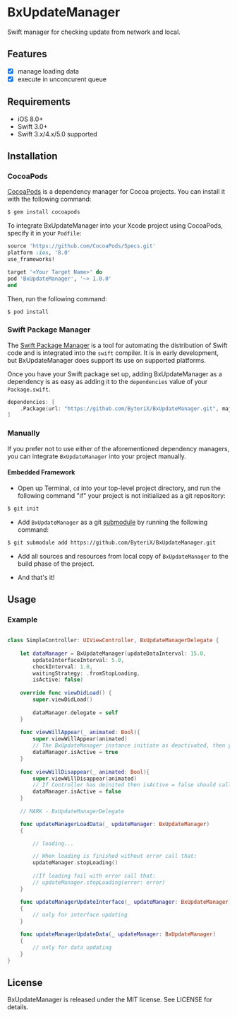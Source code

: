 # BxUpdateManager

Swift manager for checking update from network and local.

## Features

- [x] manage loading data
- [x] execute in unconcurent queue

## Requirements

- iOS 8.0+
- Swift 3.0+
- Swift 3.x/4.x/5.0 supported

## Installation

### CocoaPods

[CocoaPods](http://cocoapods.org) is a dependency manager for Cocoa projects. You can install it with the following command:

```bash
$ gem install cocoapods
```

To integrate BxUpdateManager into your Xcode project using CocoaPods, specify it in your `Podfile`:

```ruby
source 'https://github.com/CocoaPods/Specs.git'
platform :ios, '8.0'
use_frameworks!

target '<Your Target Name>' do
pod 'BxUpdateManager', '~> 1.0.0'
end
```

Then, run the following command:

```bash
$ pod install
```


### Swift Package Manager

The [Swift Package Manager](https://swift.org/package-manager/) is a tool for automating the distribution of Swift code and is integrated into the `swift` compiler. It is in early development, but BxUpdateManager does support its use on supported platforms. 

Once you have your Swift package set up, adding BxUpdateManager as a dependency is as easy as adding it to the `dependencies` value of your `Package.swift`.

```swift
dependencies: [
    .Package(url: "https://github.com/ByteriX/BxUpdateManager.git", majorVersion: 1)
]
```

### Manually

If you prefer not to use either of the aforementioned dependency managers, you can integrate `BxUpdateManager` into your project manually.

#### Embedded Framework

- Open up Terminal, `cd` into your top-level project directory, and run the following command "if" your project is not initialized as a git repository:

```bash
$ git init
```

- Add `BxUpdateManager` as a git [submodule](http://git-scm.com/docs/git-submodule) by running the following command:

```bash
$ git submodule add https://github.com/ByteriX/BxUpdateManager.git
```

- Add all sources and resources from local copy of `BxUpdateManager` to the build phase of the project.

- And that's it!


## Usage

### Example

```swift

class SimpleController: UIViewController, BxUpdateManagerDelegate {
	
	let dataManager = BxUpdateManager(updateDataInterval: 15.0,
        updateInterfaceInterval: 5.0,
        checkInterval: 1.0,
        waitingStrategy: .fromStopLoading,
        isActive: false)
	
    override func viewDidLoad() {
        super.viewDidLoad()
        
        dataManager.delegate = self
    }
    
    func viewWillAppear(_ animated: Bool){
        super.viewWillAppear(animated)
        // The BxUpdateManager instance initiate as deactivated, then you will need activate it:
        dataManager.isActive = true
    }
    
    func viewWillDisappear(_ animated: Bool){
        super.viewWillDisappear(animated)
        // If Controller has deinited then isActive = false should called from destructor and that wouldn't need:
        dataManager.isActive = false
    }
    
    // MARK - BxUpdateManagerDelegate

    func updateManagerLoadData(_ updateManager: BxUpdateManager)
    {

        // loading...

        // When loading is finished without error call that:
        updateManager.stopLoading()
        
        //If loading fail with error call that:
        // updateManager.stopLoading(error: error)
    }

    func updateManagerUpdateInterface(_ updateManager: BxUpdateManager)
    {
        // only for interface updating
    }

    func updateManagerUpdateData(_ updateManager: BxUpdateManager)
    {
        // only for data updating
    }
}

```

## License

BxUpdateManager is released under the MIT license. See LICENSE for details.

